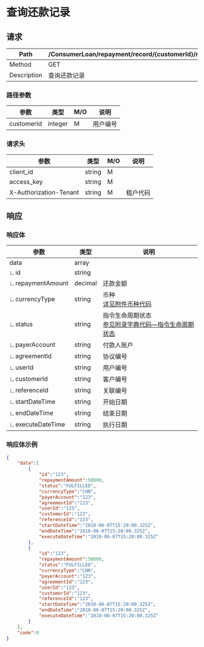 # 查询还款记录

## 请求

| Path        | /ConsumerLoan/repayment/record/{customerId}/retrieve |
| ----------- | ---------------------------------------------------- |
| Method      | GET                                                  |
| Description | 查询还款记录                                         |

### 路径参数

| 参数       | 类型    | M/O  | 说明     |
| ---------- | ------- | ---- | -------- |
| customerId | integer | M    | 用户编号 |

### 请求头

| 参数                   | 类型   | M/O  | 说明     |
| ---------------------- | ------ | ---- | -------- |
| client_id              | string | M    |          |
| access_key             | string | M    |          |
| X-Authorization-Tenant | string | M    | 租户代码 |

## 响应

### 响应体

| 参数             | 类型    | 说明                                                         |
| ---------------- | ------- | ------------------------------------------------------------ |
| data             | array   |                                                              |
| ∟id              | string  |                                                              |
| ∟repaymentAmount | decimal | 还款金额                                                     |
| ∟currencyType    | string  | 币种<br/>[详见附件币种代码](appendices/currency_code.md)     |
| ∟status          | string  | 指令生命周期状态<br/>[参见附录字典代码—指令生命周期状态](appendices/dictionary_code.md) |
| ∟payerAccount    | string  | 付款人账户                                                   |
| ∟agreementId     | string  | 协议编号                                                     |
| ∟userId          | string  | 用户编号                                                     |
| ∟customerId      | string  | 客户编号                                                     |
| ∟referenceId     | string  | 关联编号                                                     |
| ∟startDateTime   | string  | 开始日期                                                     |
| ∟endDateTime     | string  | 结束日期                                                     |
| ∟executeDateTime | string  | 执行日期                                                     |

### 响应体示例

```json
{
    "data":[
        {
            "id":"123",
            "repaymentAmount":50000,
            "status":"FULFILLED",
            "currencyType":"CHN",
            "payerAccount":"123",
            "agreementId":"123",
            "userId":"123",
            "customerId":"123",
            "referenceId":"123",
            "startDateTime":"2010-06-07T15:20:00.325Z",
            "endDateTime":"2010-06-07T15:20:00.325Z",
            "executeDateTime":"2010-06-07T15:20:00.325Z"
        },
        {
            "id":"123",
            "repaymentAmount":50000,
            "status":"FULFILLED",
            "currencyType":"CHN",
            "payerAccount":"123",
            "agreementId":"123",
            "userId":"123",
            "customerId":"123",
            "referenceId":"123",
            "startDateTime":"2010-06-07T15:20:00.325Z",
            "endDateTime":"2010-06-07T15:20:00.325Z",
            "executeDateTime":"2010-06-07T15:20:00.325Z"
        }
    ],
    "code":0
}
```

